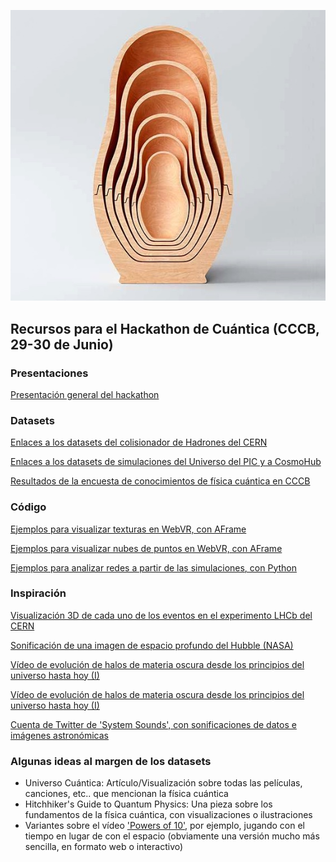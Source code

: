 <p align="center">
  <img src="cuantica.jpg">
</p>

## Recursos para el Hackathon de Cuántica (CCCB, 29-30 de Junio)

### Presentaciones
[Presentación general del hackathon](presentaciones/general.pdf)

### Datasets
[Enlaces a los datasets del colisionador de Hadrones del CERN](datasets/cern)

[Enlaces a los datasets de simulaciones del Universo del PIC y a CosmoHub](datasets/pic)

[Resultados de la encuesta de conocimientos de física cuántica en CCCB](datasets/cccb)


### Código
[Ejemplos para visualizar texturas en WebVR, con AFrame](codigo/texturas)

[Ejemplos para visualizar nubes de puntos en WebVR, con AFrame](codigo/cloudpoint)

[Ejemplos para analizar redes a partir de las simulaciones, con Python](codigo/redes)

### Inspiración

[Visualización 3D de cada uno de los eventos en el experimento LHCb del CERN](http://clangenb.web.cern.ch/clangenb/)

[Sonificación de una imagen de espacio profundo del Hubble (NASA)](https://www.youtube.com/watch?v=H-Ci_YwfH04)

[Vídeo de evolución de halos de materia oscura desde los principios del universo hasta hoy (I)](https://www.youtube.com/watch?v=2qeT4DkEX-w)

[Vídeo de evolución de halos de materia oscura desde los principios del universo hasta hoy (I)](https://www.youtube.com/watch?v=6NIr2zYtHR)

[Cuenta de Twitter de 'System Sounds', con sonificaciones de datos e imágenes astronómicas](https://twitter.com/system_sounds)

### Algunas ideas al margen de los datasets

- Universo Cuántica: Artículo/Visualización sobre todas las películas, canciones, etc.. que mencionan la física cuántica
- Hitchhiker's Guide to Quantum Physics: Una pieza sobre los fundamentos de la física cuántica, con visualizaciones o ilustraciones
- Variantes sobre el vídeo ['Powers of 10'](https://www.youtube.com/watch?v=0fKBhvDjuy0), por ejemplo, jugando con el tiempo en lugar de con el espacio (obviamente una versión mucho más sencilla, en formato web o interactivo)

